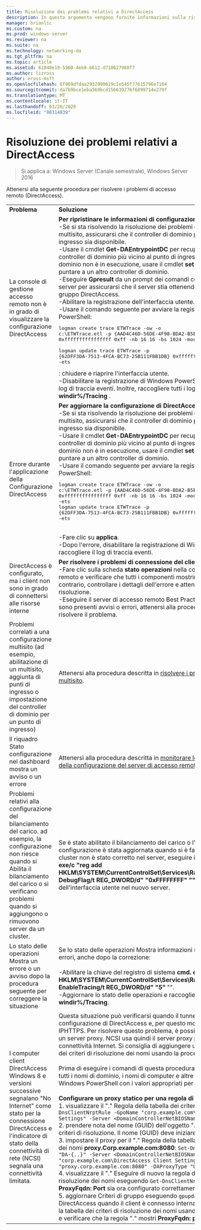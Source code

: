 ```yaml
---
title: Risoluzione dei problemi relativi a DirectAccess
description: In questo argomento vengono fornite informazioni sulla risoluzione dei problemi relativi alle distribuzioni di DirectAccess in Windows Server 2016.
manager: brianlic
ms.custom: na
ms.prod: windows-server
ms.reviewer: na
ms.suite: na
ms.technology: networking-da
ms.tgt_pltfrm: na
ms.topic: article
ms.assetid: 61040e19-5960-4eb0-b612-d710627988f7
ms.author: lizross
author: eross-msft
ms.openlocfilehash: 6f969dfdaa2932990619c1e545f77615796e7104
ms.sourcegitcommit: da7b9bce1eba369bcd156639276f6899714e279f
ms.translationtype: MT
ms.contentlocale: it-IT
ms.lasthandoff: 03/26/2020
ms.locfileid: "80314839"
---
```

# <a name="troubleshooting-directaccess"></a>Risoluzione dei problemi relativi a DirectAccess

>Si applica a: Windows Server (Canale semestrale), Windows Server 2016

Attenersi alla seguente procedura per risolvere i problemi di accesso remoto (DirectAccess).  
  
|||  
|-|-|  
|**Problema**|**Soluzione**|  
|La console di gestione accesso remoto non è in grado di visualizzare la configurazione DirectAccess|**Per ripristinare le informazioni di configurazione mancanti**<br />-Se si sta risolvendo la risoluzione dei problemi di una distribuzione multisito, assicurarsi che il controller di dominio più vicino al punto di ingresso sia disponibile.<br />-Usare il cmdlet **Get-DAEntrypointDC** per recuperare il nome del controller di dominio più vicino al punto di ingresso. Se il controller di dominio non è in esecuzione, usare il cmdlet **set-DAEntryPointDC** per puntare a un altro controller di dominio.<br />-Eseguire **Gpresult** da un prompt dei comandi con privilegi elevati nel server per assicurarsi che il server stia ottenendo gli oggetti Criteri di gruppo DirectAccess.<br />-Abilitare la registrazione dell'interfaccia utente.<br />-Usare il comando seguente per avviare la registrazione di Windows PowerShell:<pre>logman create trace ETWTrace -ow -o c:\ETWTrace.etl -p {AAD4C46D-56DE-4F98-BDA2-B5EAEBDD2B04} 0xffffffffffffffff 0xff -nb 16 16 -bs 1024 -mode 0x2 -max 2048 -ets <br />logman update trace ETWTrace -p {62DFF3DA-7513-4FCA-BC73-25B111FBB1DB} 0xffffffffffffffff 0xff -ets</pre><repro>: chiudere e riaprire l'interfaccia utente.<br />-Disabilitare la registrazione di Windows PowerShell. Raccogliere i file di log di traccia eventi. Inoltre, raccogliere tutti i log dalla cartella **% windir%/Tracing** .|  
|Errore durante l'applicazione della Configurazione DirectAccess|**Per aggiornare la configurazione di DirectAccess**<br />-Se si sta risolvendo la risoluzione dei problemi di una distribuzione multisito, assicurarsi che il controller di dominio più vicino al punto di ingresso sia disponibile.<br />-Usare il cmdlet **Get-DAEntrypointDC** per recuperare il nome del controller di dominio più vicino al punto di ingresso. Se il controller di dominio non è in esecuzione, usare il cmdlet **set-DAEntryPointDC** per puntare a un altro controller di dominio.<br />-Usare il comando seguente per avviare la registrazione di Windows PowerShell:<br /><pre>logman create trace ETWTrace -ow -o c:\ETWTrace.etl -p {AAD4C46D-56DE-4F98-BDA2-B5EAEBDD2B04} 0xffffffffffffffff 0xff -nb 16 16 -bs 1024 -mode 0x2 -max 2048 -ets<br />logman update trace ETWTrace -p {62DFF3DA-7513-4FCA-BC73-25B111FBB1DB} 0xffffffffffffffff 0xff -ets</pre>    <repro><br />-Fare clic su **applica**.<br />-Dopo l'errore, disabilitare la registrazione di Windows PowerShell e raccogliere il log di traccia eventi.|  
|DirectAccess è configurato, ma i client non sono in grado di connettersi alle risorse interne|**Per risolvere i problemi di connessione del client**<br />-Fare clic sulla scheda **stato operazioni** nella console di gestione accesso remoto e verificare che tutti i componenti mostrino un'icona verde. In caso contrario, controllare i dettagli dell'errore e attenersi alla procedura di risoluzione.<br />-Eseguire il server di accesso remoto Best Practices Analyzer (BPA). Se sono presenti avvisi o errori, attenersi alla procedura di risoluzione per risolvere il problema.|  
|Problemi correlati a una configurazione multisito (ad esempio, abilitazione di un multisito, aggiunta di punti di ingresso o impostazione del controller di dominio per un punto di ingresso)|Attenersi alla procedura descritta in [risolvere i problemi di una distribuzione multisito](https://technet.microsoft.com/library/jj554657(v=ws.11).aspx).|  
|Il riquadro Stato configurazione nel dashboard mostra un avviso o un errore|Attenersi alla procedura descritta in [monitorare lo stato di distribuzione della configurazione del server di accesso remoto](https://technet.microsoft.com/library/jj574221(v=ws.11).aspx).|  
|Problemi relativi alla configurazione del bilanciamento del carico. ad esempio, la configurazione non riesce quando si Abilita il bilanciamento del carico o si verificano problemi quando si aggiungono o rimuovono server da un cluster.|Se è stato abilitato il bilanciamento del carico o l'aggiunta di un nodo e la configurazione è stata aggiornata quando si è fatto clic su **applica**, ma il cluster non è stato corretto nel server, eseguire il comando seguente: **cmd. exe/c "reg add HKLM\SYSTEM\CurrentControlSet\Services\RaMgmtSvc\Parameters/f/v DebugFlag/t REG_DWORD/d" "0xFFFFFFFF" ""** per raccogliere i log dell'interfaccia utente nel nuovo server.|  
|Lo stato delle operazioni Mostra un errore o un avviso dopo la procedura seguente per correggere la situazione|Se lo stato delle operazioni Mostra informazioni non corrette, ad esempio errori, anche dopo la correzione:<br /><br />-Abilitare la chiave del registro di sistema **cmd. exe/c "reg add HKLM\SYSTEM\CurrentControlSet\Services\RaMgmtSvc\Parameters/f/V EnableTracing/t REG_DWORD/d" "5"** "".<br />-Aggiornare lo stato delle operazioni e raccogliere i log da **% windir%/Tracing**.|  
|I computer client DirectAccess Windows 8 e versioni successive segnalano "No Internet" come stato per la connessione DirectAccess e l'indicatore di stato della connettività di rete (NCSI) segnala una connettività limitata.|Questa situazione può verificarsi quando il tunneling forzato è abilitato nella configurazione di DirectAccess e, per questo motivo, viene usato solo IPHTTPS. Per risolvere questo problema, è possibile creare e configurare un server proxy. NCSI usa quindi il server proxy per eseguire i controlli di connettività Internet. Si consiglia di aggiungere un proxy statico alla tabella dei criteri di risoluzione dei nomi usando la procedura seguente.<br /><br />Prima di eseguire i comandi di questa procedura, assicurarsi di sostituire tutti i nomi di dominio, i nomi di computer e altre variabili di comando di Windows PowerShell con i valori appropriati per la distribuzione.<br /><br />**Configurare un proxy statico per una regola di risoluzione dei nomi**<br />1. visualizzare il "." Regola della tabella dei criteri di risoluzione: `Get-DnsClientNrptRule -GpoName "corp.example.com\DirectAccess Client Settings" -Server <DomainControllerNetBIOSName>`<br />2. prendere nota del nome (GUID) dell'oggetto "." Regola della tabella dei criteri di risoluzione. Il nome (GUID) deve iniziare con **da-{..}**<br />3. impostare il proxy per il "." Regola della tabella dei criteri di risoluzione dei nomi **proxy.Corp.example.com:8080**: `Set-DnsClientNrptRule -Name "DA-{..}" -Server <DomainControllerNetBIOSName> -GPOName "corp.example.com\DirectAccess Client Settings" -DAProxyServerName "proxy.corp.example.com:8080" -DAProxyType "UseProxyName"`<br />4. visualizzare il "." Eseguire di nuovo la regola della tabella dei criteri di risoluzione dei nomi eseguendo `Get-DnsClientNrptRule`e verificare che **ProxyFqdn: Port** sia ora configurato correttamente.<br />5. aggiornare Criteri di gruppo eseguendo `gpupdate /force` in un client DirectAccess quando il client è connesso internamente, quindi visualizzare la tabella dei criteri di risoluzione dei nomi usando `Get-DnsClientNrptPolicy` e verificare che la regola "." mostri **ProxyFqdn: porta**.|  
  


